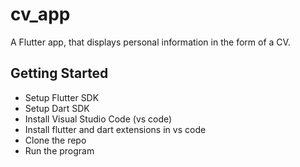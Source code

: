 # cv_app

A Flutter app, that displays personal information in the form of a CV.

## Getting Started

- Setup Flutter SDK
- Setup Dart SDK
- Install Visual Studio Code (vs code)
- Install flutter and dart extensions in vs code
- Clone the repo
- Run the program

  
  

